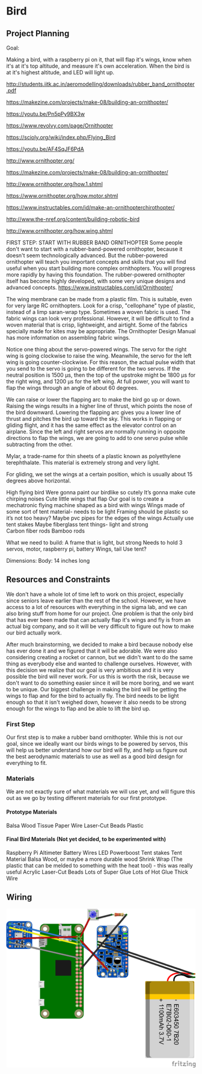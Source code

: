 # Bird

## Project Planning

Goal:

Making a bird, with a raspberry pi on it, that will flap it's wings, know when it's at it's top altitude, and measure it's own acceleration. When the bird is at it's highest altitude, and LED will light up. 

http://students.iitk.ac.in/aeromodelling/downloads/rubber_band_ornithopter.pdf

https://makezine.com/projects/make-08/building-an-ornithopter/

https://youtu.be/Pn5pPy9BX3w 

https://www.revolvy.com/page/Ornithopter

https://scioly.org/wiki/index.php/Flying_Bird

https://youtu.be/AF4SqJF6PdA

http://www.ornithopter.org/

https://makezine.com/projects/make-08/building-an-ornithopter/

http://www.ornithopter.org/how.1.shtml

https://www.ornithopter.org/how.motor.shtml

https://www.instructables.com/id/make-an-ornithopterchirothopter/

http://www.the-nref.org/content/building-robotic-bird

http://www.ornithopter.org/how.wing.shtml
	


FIRST STEP: START WITH RUBBER BAND ORNITHOPTER
Some people don't want to start with a rubber-band-powered ornithopter, because it doesn't seem technologically advanced. But the rubber-powered ornithopter will teach you important concepts and skills that you will find useful when you start building more complex ornithopters. You will progress more rapidly by having this foundation. The rubber-powered ornithopter itself has become highly developed, with some very unique designs and advanced concepts.
https://www.instructables.com/id/Ornithopter/


The wing membrane can be made from a plastic film. This is suitable, even for very large RC ornithopters. Look for a crisp, "cellophane" type of plastic, instead of a limp saran-wrap type. Sometimes a woven fabric is used. The fabric wings can look very professional. However, it will be difficult to find a woven material that is crisp, lightweight, and airtight. Some of the fabrics specially made for kites may be appropriate. The Ornithopter Design Manual has more information on assembling fabric wings.

Notice one thing about the servo-powered wings. The servo for the right wing is going clockwise to raise the wing. Meanwhile, the servo for the left wing is going counter-clockwise. For this reason, the actual pulse width that you send to the servo is going to be different for the two servos. If the neutral position is 1500 μs, then the top of the upstroke might be 1800 μs for the right wing, and 1200 μs for the left wing. At full power, you will want to flap the wings through an angle of about 60 degrees.

We can raise or lower the flapping arc to make the bird go up or down. Raising the wings results in a higher line of thrust, which points the nose of the bird downward. Lowering the flapping arc gives you a lower line of thrust and pitches the bird up toward the sky. This works in flapping or gliding flight, and it has the same effect as the elevator control on an airplane. Since the left and right servos are normally running in opposite directions to flap the wings, we are going to add to one servo pulse while subtracting from the other.

Mylar, a trade-name for thin sheets of a plastic known as polyethylene terephthalate. This material is extremely strong and very light.

For gliding, we set the wings at a certain position, which is usually about 15 degrees above horizontal.

High flying bird
Were gonna paint our birdlike so cutely
It’s gonna make cute chirping noises
Cute little wings that flap
Our goal is to create a mechatronic flying machine shaped as a bird with wings
Wings made of some sort of tent material- needs to be light
Framing should be plastic so it’s not too heavy?
Maybe pvc pipes for the edges of the wings
Actually use tent stakes 
Maybe fiberglass tent things- light and strong\
Carbon fiber rods
Bamboo rods



What we need to build:
A frame that is light, but strong
Needs to hold 3 servos, motor, raspberry pi, battery
Wings, tail
Use tent?


Dimensions: 
Body: 14 inches long


## Resources and Constraints

We don't have a whole lot of time left to work on this project, especially since seniors leave earlier than the rest of the school. However, we have access to a lot of resources with everything in the sigma lab, and we can also bring stuff from home for our project. One problem is that the only bird that has ever been made that can actually flap it's wings and fly is from an actual big company, and so it will be very difficult to figure out how to make our bird actually work. 

After much brainstorming, we decided to make a bird because nobody else has ever done it and we figured that it will be adorable. We were also considering creating a rocket or cannon, but we didn't want to do the same thing as everybody else and wanted to challenge ourselves.  However, with this decision we realize that our goal is very ambitious and it is very possible the bird will never work. For us this is worth the risk, because we don't want to do something easier since it will be more boring, and we want to be unique. Our biggest challenge in making the bird will be getting the wings to flap and for the bird to actually fly. The bird needs to be light enough so that it isn't weighed down, however it also needs to be strong enough for the wings to flap and be able to lift the bird up.

### First Step

Our first step is to make a rubber band ornithopter. While this is not our goal, since we ideally want our birds wings to be powered by servos, this will help us better understand how our bird will fly, and help us figure out the best aerodynamic materials to use as well as a good bird design for everything to fit. 

### Materials

We are not exactly sure of what materials we will use yet, and will figure this out as we go by testing different materials for our first prototype. 

#### Prototype Materials

Balsa Wood
Tissue Paper
Wire
Laser-Cut Beads
Plastic

#### Final Bird Materials (Not yet decided, to be experimented with)

Raspberry Pi
Altimeter
Battery
Wires
LED
Powerboost
Tent stakes
Tent Material
Balsa Wood, or maybe a more durable wood
Shrink Wrap (The plastic that can be melded to something with the heat tool) - this was really useful
Acrylic
Laser-Cut Beads
Lots of Super Glue
Lots of Hot Glue
Thick Wire


## Wiring
![bird wiring](images/fritzing_bb.png)
